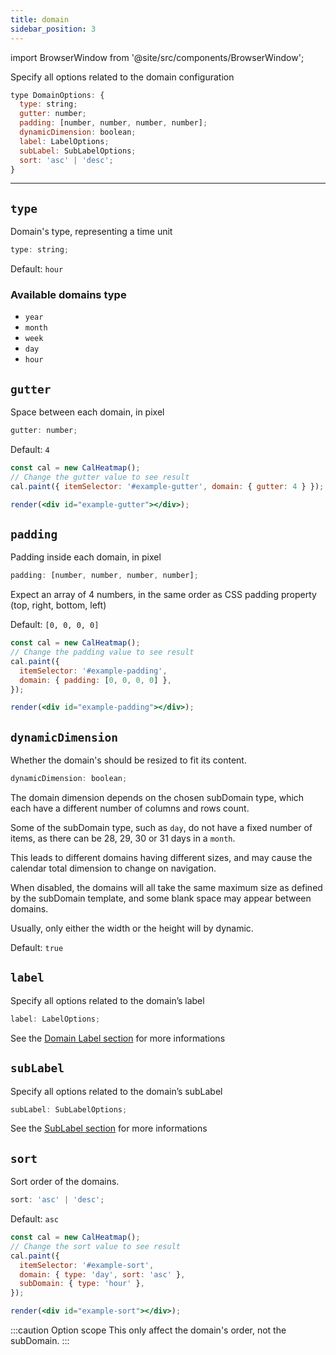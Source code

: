 ```yaml
---
title: domain
sidebar_position: 3
---
```


import BrowserWindow from '@site/src/components/BrowserWindow';

Specify all options related to the domain configuration

```js
type DomainOptions: {
  type: string;
  gutter: number;
  padding: [number, number, number, number];
  dynamicDimension: boolean;
  label: LabelOptions;
  subLabel: SubLabelOptions;
  sort: 'asc' | 'desc';
}
```

<hr />

## `type`

Domain's type, representing a time unit

```js
type: string;
```

Default: `hour`

### Available domains type

- `year`
- `month`
- `week`
- `day`
- `hour`

## `gutter`

Space between each domain, in pixel

```js
gutter: number;
```

Default: `4`

<BrowserWindow>

```jsx live noInline
const cal = new CalHeatmap();
// Change the gutter value to see result
cal.paint({ itemSelector: '#example-gutter', domain: { gutter: 4 } });

render(<div id="example-gutter"></div>);
```

</BrowserWindow>

## `padding`

Padding inside each domain, in pixel

```js
padding: [number, number, number, number];
```

Expect an array of 4 numbers, in the same order as CSS padding property (top, right, bottom, left)

Default: `[0, 0, 0, 0]`

<BrowserWindow>

```jsx live noInline
const cal = new CalHeatmap();
// Change the padding value to see result
cal.paint({
  itemSelector: '#example-padding',
  domain: { padding: [0, 0, 0, 0] },
});

render(<div id="example-padding"></div>);
```

</BrowserWindow>

## `dynamicDimension`

Whether the domain's should be resized to fit its content.

```js
dynamicDimension: boolean;
```

The domain dimension depends on the chosen subDomain type,
which each have a different number of columns and rows count.

Some of the subDomain type, such as `day`, do not have a fixed number of items,
as there can be 28, 29, 30 or 31 days in a `month`.

This leads to different domains having different sizes, and
may cause the calendar total dimension to change on navigation.

When disabled, the domains will all take the same maximum size
as defined by the subDomain template,
and some blank space may appear between domains.

Usually, only either the width or the height will by dynamic.

Default: `true`

## `label`

Specify all options related to the domain’s label

```js
label: LabelOptions;
```

See the [Domain Label section](/options/domain/label.md) for more informations

## `subLabel`

Specify all options related to the domain’s subLabel

```js
subLabel: SubLabelOptions;
```

See the [SubLabel section](/options/domain/sublabel.md) for more informations

## `sort`

Sort order of the domains.

```js
sort: 'asc' | 'desc';
```

Default: `asc`

<BrowserWindow>

```jsx live noInline
const cal = new CalHeatmap();
// Change the sort value to see result
cal.paint({
  itemSelector: '#example-sort',
  domain: { type: 'day', sort: 'asc' },
  subDomain: { type: 'hour' },
});

render(<div id="example-sort"></div>);
```

</BrowserWindow>

:::caution Option scope
This only affect the domain's order, not the subDomain.
:::
